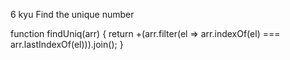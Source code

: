 6 kyu
Find the unique number

function findUniq(arr) {
  return +(arr.filter(el => arr.indexOf(el) === arr.lastIndexOf(el))).join();
}
